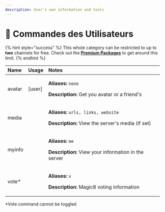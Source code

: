 ```yaml
---
description: User's own information and tools
---
```


# 👤 Commandes des Utilisateurs

{% hint style="success" %}
This whole category can be restricted to up to **two** channels for free. Check out the [**Premium Packages**](../info/premium.md) to get around this limit.
{% endhint %}

<table>
  <thead>
    <tr>
      <th style="text-align:left">Name</th>
      <th style="text-align:left">Usage</th>
      <th style="text-align:left">Notes</th>
    </tr>
  </thead>
  <tbody>
    <tr>
      <td style="text-align:left">avatar</td>
      <td style="text-align:left">[user]</td>
      <td style="text-align:left">
        <p><b>Aliases:</b>  <code>none</code>
        </p>
        <p><b>Description:</b> Get you avatar or a friend&apos;s</p>
      </td>
    </tr>
    <tr>
      <td style="text-align:left">media</td>
      <td style="text-align:left"></td>
      <td style="text-align:left">
        <p><b>Aliases:</b>  <code>urls, links, website</code>
        </p>
        <p><b>Description:</b> View the server&apos;s media (if set)</p>
      </td>
    </tr>
    <tr>
      <td style="text-align:left">myinfo</td>
      <td style="text-align:left"></td>
      <td style="text-align:left">
        <p><b>Aliases:</b>  <code>me</code>
        </p>
        <p><b>Description:</b> View your information in the server</p>
      </td>
    </tr>
    <tr>
      <td style="text-align:left">vote*</td>
      <td style="text-align:left"></td>
      <td style="text-align:left">
        <p><b>Aliases:</b>  <code>v</code>
        </p>
        <p><b>Description:</b> Magic8 voting information</p>
      </td>
    </tr>
  </tbody>
</table>

\*Vote command cannot be toggled

